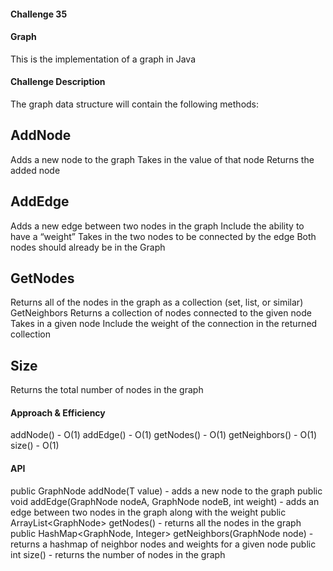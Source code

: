 #### Challenge 35
#### Graph
This is the implementation of a graph in Java

#### Challenge Description
The graph data structure will contain the following methods:

## AddNode
Adds a new node to the graph
Takes in the value of that node
Returns the added node
## AddEdge
Adds a new edge between two nodes in the graph
Include the ability to have a “weight”
Takes in the two nodes to be connected by the edge
Both nodes should already be in the Graph
## GetNodes
Returns all of the nodes in the graph as a collection (set, list, or similar)
GetNeighbors
Returns a collection of nodes connected to the given node
Takes in a given node
Include the weight of the connection in the returned collection
## Size
Returns the total number of nodes in the graph

#### Approach & Efficiency
addNode() - O(1)
addEdge() - O(1)
getNodes() - O(1)
getNeighbors() - O(1)
size() - O(1)

#### API
public GraphNode addNode(T value) - adds a new node to the graph
public void addEdge(GraphNode<T> nodeA, GraphNode<T> nodeB, int weight) - adds an edge between two nodes in the graph along with the weight
public ArrayList<GraphNode<T>> getNodes() - returns all the nodes in the graph
public HashMap<GraphNode<T>, Integer> getNeighbors(GraphNode<T> node) - returns a hashmap of neighbor nodes and weights for a given node
public int size() - returns the number of nodes in the graph

